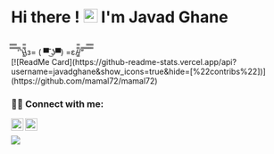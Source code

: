 
   <h1>Hi there ! <img src="https://media.giphy.com/media/hvRJCLFzcasrR4ia7z/giphy.gif" width="25px"> I'm Javad Ghane 

</h1>
<br />
̿̿ ̿̿ ̿̿ ̿'̿'\̵͇̿̿\з= ( ▀ ͜͞ʖ▀) =ε/̵͇̿̿/’̿’̿ ̿ ̿̿ ̿̿ ̿̿
<br />
[![ReadMe Card](https://github-readme-stats.vercel.app/api?username=javadghane&show_icons=true&hide=[%22contribs%22])](https://github.com/mamal72/mamal72)


### 🤝🏻 Connect with me:

[<img align="left" width="22px" src="https://seeklogo.com/images/L/linkedin-new-2020-logo-E14A5D55ED-seeklogo.com.png" />](https://www.linkedin.com/in/javadroid)
[<img align="left"  width="22px" src="https://seeklogo.com/images/T/twitter-icon-circle-blue-logo-94339974C6-seeklogo.com.png" />](https://twitter.com/jghane)
<br />


<a href="https://github.com/javadghane/">
  <img align="center" src="https://github-readme-stats.vercel.app/api/top-langs/?username=javadghane&langs_count=3" />
</a>
